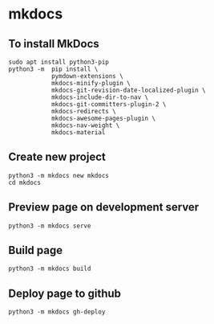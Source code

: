# mkdocs

## To install MkDocs
```
sudo apt install python3-pip
python3 -m  pip install \
            pymdown-extensions \
            mkdocs-minify-plugin \
            mkdocs-git-revision-date-localized-plugin \
            mkdocs-include-dir-to-nav \
            mkdocs-git-committers-plugin-2 \
            mkdocs-redirects \
            mkdocs-awesome-pages-plugin \
            mkdocs-nav-weight \
            mkdocs-material
```

## Create new project
```
python3 -m mkdocs new mkdocs
cd mkdocs
```

## Preview page on development server
```
python3 -m mkdocs serve
```

## Build page
```
python3 -m mkdocs build
```

## Deploy page to github
```
python3 -m mkdocs gh-deploy
```
